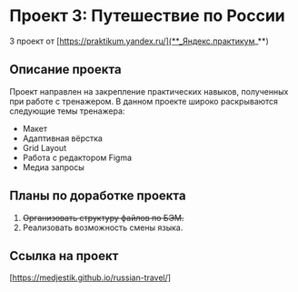 # Проект 3: Путешествие по России

3 проект от [https://praktikum.yandex.ru/](**_Яндекс.практикум_**)

## Описание проекта

Проект направлен на закрепление практических навыков, полученных при работе с тренажером. 
В данном проекте широко раскрываются следующие темы тренажера: 

* Макет
* Адаптивная вёрстка
* Grid Layout
* Работа с редактором Figma
* Медиа запросы

## Планы по доработке проекта

1. ~~Организовать структуру файлов по БЭМ.~~ 
2. Реализовать возможность смены языка.

## Ссылка на проект 
[https://medjestik.github.io/russian-travel/]
